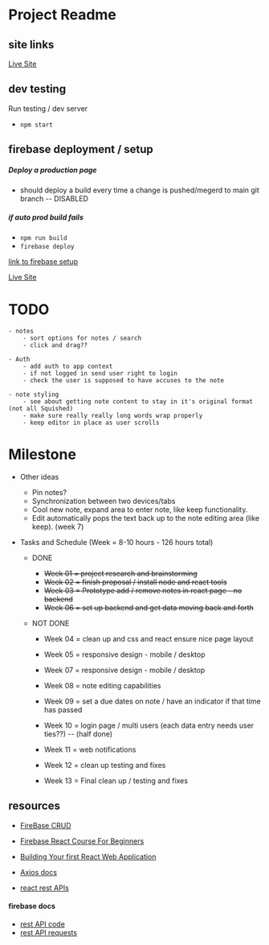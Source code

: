 # Project Readme

## site links
[Live Site](https://noted-eeafd.web.app) 

## dev testing 
Run testing  / dev server
- `npm start`

## firebase deployment / setup

##### Deploy a production page
- should deploy a build every time a change is pushed/megerd to main git branch -- DISABLED

##### if auto prod build fails
- `npm run build`
- `firebase deploy`

[link to firebase setup](https://www.freecodecamp.org/news/how-to-deploy-a-react-app-with-firebase/)

[Live Site](https://noted-eeafd.web.app)

# TODO
```
- notes
    - sort options for notes / search
    - click and drag??

- Auth
    - add auth to app context
    - if not logged in send user right to login
    - check the user is supposed to have accuses to the note

- note styling
    - see about getting note content to stay in it's original format (not all Squished)
    - make sure really really long words wrap properly
    - keep editor in place as user scrolls
```


# Milestone
- Other ideas
    - Pin notes?
    - Synchronization between two devices/tabs
    - Cool new note, expand area to enter note, like keep functionality.
    - Edit automatically pops the text back up to the note editing area (like keep). (week 7)

- Tasks and Schedule (Week = 8-10 hours - 126 hours total)

    - DONE
        - ~~Week 01 = project research and brainstorming~~
        - ~~Week 02 = finish proposal / install node and react tools~~
        - ~~Week 03 = Prototype add / remove notes in react page - no backend~~
        - ~~Week 06 = set up backend and get data moving back and forth~~

    - NOT DONE
        - Week 04 = clean up and css and react ensure nice page layout
        - Week 05 = responsive design - mobile / desktop
        - Week 07 = responsive design - mobile / desktop
        - Week 08 = note editing capabilities

        - Week 09 = set a due dates on note / have an indicator if that time has passed
        - Week 10 = login page / multi users (each data entry needs user ties??) -- (half done)
        - Week 11 = web notifications
        - Week 12 = clean up testing and fixes
        - Week 13 = Final clean up / testing and fixes


## resources
- [FireBase CRUD](https://www.youtube.com/watch?v=2hR-uWjBAgw)

- [Firebase React Course For Beginners](https://www.youtube.com/watch?v=2hR-uWjBAgw)
- [Building Your first React Web Application](https://www.youtube.com/watch?v=NzpbupWoIV4)
- [Axios docs](https://axios-http.com/docs/api_intro)
- [react rest APIs](https://www.freecodecamp.org/news/how-work-with-restful-apis-in-react-simplified-steps-and-practical-examples/#heading-31-the-fetch-api)

#### firebase docs
- [rest API code](https://firebase.google.com/docs/firestore/use-rest-api#making_rest_calls)
- [rest API requests](https://firebase.google.com/docs/firestore/reference/rest/)

